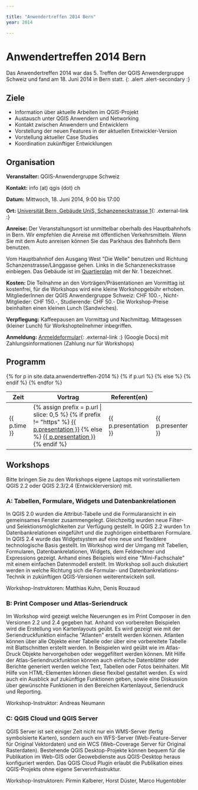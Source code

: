 ```yaml
---

title: "Anwendertreffen 2014 Bern"
year: 2014

---
```


# Anwendertreffen 2014 Bern

Das Anwendertreffen 2014 war das 5. Treffen der QGIS Anwendergruppe Schweiz und fand am 18. Juni 2014 in Bern statt.
{: .alert .alert-secondary :}

## Ziele

* Information über aktuelle Arbeiten im QGIS-Projekt
* Austausch unter QGIS Anwendern und Networking
* Kontakt zwischen Anwendern und Entwicklern
* Vorstellung der neuen Features in der aktuellen Entwickler-Version
* Vorstellung aktueller Case Studies
* Koordination zukünftiger Entwicklungen

## Organisation

**Veranstalter:** QGIS-Anwendergruppe Schweiz

**Kontakt:** info (at) qgis (dot) ch

**Datum:** Mittwoch, 18. Juni 2014, 9:00 bis 17:00

**Ort:** [Universität Bern, Gebäude UniS, Schanzeneckstrasse 1](http://www.bau.unibe.ch/plaene/hgexwiunis.htm){: .external-link :}

**Anreise:** Der Veranstaltungsort ist unmittelbar oberhalb des Hauptbahnhofs in Bern. Wir empfehlen die Anreise mit öffentlichen Verkehrsmitteln. Wenn Sie mit dem Auto anreisen können Sie das Parkhaus des Bahnhofs Bern benutzen.

Vom Hauptbahnhof den Ausgang West "Die Welle" benutzen und Richtung Schanzenstrasse/Länggasse gehen. Links in die Schanzeneckstrasse einbiegen. Das Gebäude ist im [Quartierplan](http://www.bau.unibe.ch/plaene/vorlaeng_areal2.gif) mit der Nr. 1 bezeichnet.

**Kosten:** Die Teilnahme an den Vorträgen/Präsentationen am Vormittag ist kostenfrei, für die Workshops wird eine kleine Workshopgebühr erhoben. MitgliederInnen der QGIS Anwendergruppe Schweiz: CHF 100.-, Nicht-Mitglieder: CHF 150.-, Studierende: CHF 50.- Die Workshop-Preise beinhalten einen kleinen Lunch (Sandwiches).

**Verpflegung:** Kaffeepausen am Vormittag und Nachmittag. Mittagessen (kleiner Lunch) für Workshopteilnehmer inbegriffen.

**Anmeldung:**  [Anmeldeformular](https://docs.google.com/spreadsheet/viewform?fromEmail=true&formkey=dHNoTTFHVGtMSjVmbHFsVERvR2lNVGc6MA){: .external-link :} (Google Docs) mit Zahlungsinformationen (Zahlung nur für Workshops)

## Programm

<table class="table table-striped">
  <thead>
    <tr>
      <th scope="col">Zeit</th>
      <th scope="col">Vortrag</th>
      <th scope="col">Referent(en)</th>
    </tr>
  </thead>
  <tbody>
{% for p in site.data.anwendertreffen-2014 %}
    <tr>
      <td>{{ p.time }}</td>
      {% if p.url %}
      <td>
        {% assign prefix = p.url | slice: 0,5 %}
        {% if prefix != "https" %}
        <a href="{% link {{ p.url }} %}" class="pdf-link">{{ p.presentation }}</a>
        {% else %}
        <a href="{{ p.url }}" class="external-link">{{ p.presentation }}</a>
        {% endif %}
      </td>
      {% else %}
      <td>{{ p.presentation }}</td>
      {% endif %}
      <td>{{ p.presenter }}</td>
    </tr> 
{% endfor %}
  </tbody>
</table>

## Workshops

Bitte bringen Sie zu den Workshops eigene Laptops mit vorinstalliertem QGIS 2.2 oder QGIS 2.3/2.4 (Entwicklerversion) mit.

### A: Tabellen, Formulare, Widgets und Datenbankrelationen

In QGIS 2.0 wurden die Attribut-Tabelle und die Formularansicht in ein gemeinsames Fenster zusammengelegt. Gleichzeitig wurden neue Filter- und Selektionsmöglichkeiten zur Verfügung gestellt. In QGIS 2.2 wurden 1:n Datenbankrelationen eingeführt und die zughörigen einbettbaren Formulare. In QGIS 2.4 wurde das Widgetsystem auf eine neue und flexiblere technologische Basis gestellt. Im Workshop wird der Umgang mit Tabellen, Formularen, Datenbankrelationen, Widgets, dem Feldrechner und Expressions gezeigt. Anhand eines Beispiels wird eine "Mini-Fachschale" mit einem einfachen Datenmodell erstellt. Im Workshop soll auch diskutiert werden in welche Richtung sich die Formular- und Datenbankrelations-Technik in zukünftigen QGIS-Versionen weiterentwickeln soll.

Workshop-Instruktoren: Matthias Kuhn, Denis Rouzaud

### B: Print Composer und Atlas-Seriendruck

Im Workshop wird gezeigt welche Neuerungen es im Print Composer in den Versionen 2.2 und 2.4 gegeben hat. Anhand von vorbereiten Beispielen wird die Erstellung von Kartenlayouts geübt. Es wird gezeigt wie mit der Seriendruckfunktion einfache "Atlanten" erstellt werden können. Atlanten können über alle Objekte einer Tabelle oder über eine vorbereitete Tabelle mit Blattschnitten erstellt werden. In Beispielen wird geübt wie im Atlas-Druck Objekte hervorgehoben oder weggefiltert werden können. Mit Hilfe der Atlas-Seriendruckfunktion können auch einfache Datenblätter oder Berichte generiert werden welche Text, Tabellen oder Fotos beinhalten. Mit Hilfe von HTML-Elementen können diese flexibel gestaltet werden. Es wird auch ein Ausblick auf zukünftige Funktionen geben, sowie eine Diskussion über gewünschte Funktionen in den Bereichen Kartenlayout, Seriendruck und Reporting.

Workshop-Instruktor: Andreas Neumann

### C: QGIS Cloud und QGIS Server

QGIS Server ist seit einiger Zeit nicht nur ein WMS-Server (fertig symbolsierte Karten), sondern auch ein WFS-Server (Web-Feature-Server für Original Vektordaten) und ein WCS (Web-Coverage Server für Original Rasterdaten). Bestehende QGIS Desktop-Projekte können bequem für die Publikation im Web-GIS oder Geowebdienste aus QGIS-Desktop heraus konfiguriert werden. Das QGIS Cloud Plugin erlaubt die Publikation eines QGIS-Projekts ohne eigene Serverinfrastruktur.

Workshop-Instruktoren: Pirmin Kalberer, Horst Düster, Marco Hugentobler